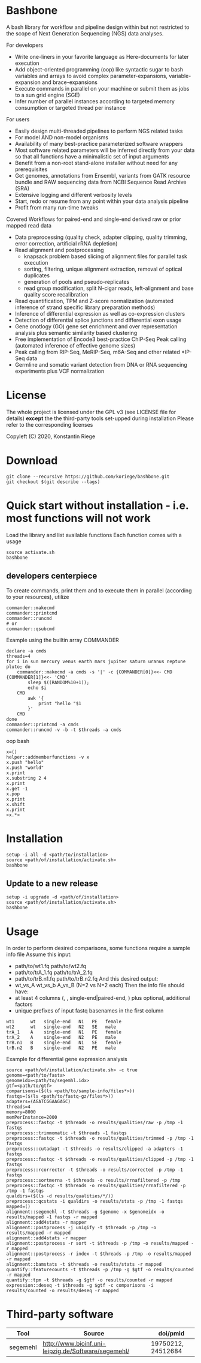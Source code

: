 # Bashbone

A bash library for workflow and pipeline design within but not restricted to the scope of Next Generation Sequencing (NGS) data analyses.

For developers
- Write one-liners in your favorite language as Here-documents for later execution
- Add object-oriented programming (oop) like syntactic sugar to bash variables and arrays to avoid complex parameter-expansions, variable-expansion and brace-expansions
- Execute commands in parallel on your machine or submit them as jobs to a sun grid engine (SGE)
- Infer number of parallel instances according to targeted memory consumption or targeted thread per instance

For users
- Easily design multi-threaded pipelines to perform NGS related tasks
- For model AND non-model organisms
- Availability of many best-practice parameterized software wrappers
- Most software related parameters will be inferred directly from your data so that all functions have a minimalistic set of input arguments
- Benefit from a non-root stand-alone installer without need for any prerequisites
- Get genomes, annotations from Ensembl, variants from GATK resource bundle and RAW sequencing data from NCBI Sequence Read Archive (SRA)
- Extensive logging and different verbosity levels
- Start, redo or resume from any point within your data analysis pipeline
- Profit from many run-time tweaks

Covered Workflows for paired-end and single-end derived raw or prior mapped read data
- Data preprocessing (quality check, adapter clipping, quality trimming, error correction, artificial rRNA depletion)
- Read alignment and postprocessing
	- knapsack problem based slicing of alignment files for parallel task execution
	- sorting, filtering, unique alignment extraction, removal of optical duplicates
	- generation of pools and pseudo-replicates
	- read group modification, split N-cigar reads, left-alignment and base quality score recalibration
- Read quantification, TPM and Z-score normalization (automated inference of strand specific library preparation methods)
- Inference of differential expression as well as co-expression clusters
- Detection of differential splice junctions and differential exon usage
- Gene onotlogy (GO) gene set enrichment and over representation analysis plus semantic similarity based clustering
- Free implementation of Encode3 best-practice ChIP-Seq Peak calling (automated inference of effective genome sizes)
- Peak calling from RIP-Seq, MeRIP-Seq, m6A-Seq and other related *IP-Seq data
- Germline and somatic variant detection from DNA or RNA sequencing experiments plus VCF normalization

# License
The whole project is licensed under the GPL v3 (see LICENSE file for details)
**except** the the third-party tools set-upped during installation
Please refer to the corresponding licenses

Copyleft (C) 2020, Konstantin Riege

# Download

```
git clone --recursive https://github.com/koriege/bashbone.git
git checkout $(git describe --tags)
```

# Quick start without installation - i.e. most functions will not work

Load the library and list available functions
Each function comes with a usage
```
source activate.sh
bashbone
```

## developers centerpiece

To create commands, print them and to execute them in parallel (according to your resources), utilize
```
commander::makecmd
commander::printcmd
commander::runcmd
# or
commander::qsubcmd
```

Example using the builtin array COMMANDER
```
declare -a cmds
threads=4
for i in sun mercury venus earth mars jupiter saturn uranus neptune pluto; do
	commander::makecmd -a cmds -s '|' -c {COMMANDER[0]}<<- CMD {COMMANDER[1]}<<- 'CMD'
		sleep $((RANDOM%10+1));
		echo $i
	CMD
		awk '{
			print "hello "$1
		}'
	CMD
done
commander::printcmd -a cmds
commander::runcmd -v -b -t $threads -a cmds

```

oop bash
```
x=()
helper::addmemberfunctions -v x
x.push "hello"
x.push "world"
x.print
x.substring 2 4
x.print
x.get -1
x.pop
x.print
x.shift
x.print
<x.*>
```

# Installation

```
setup -i all -d <path/to/installation>
source <path/of/installation/activate.sh>
bashbone
```

## Update to a new release
```
setup -i upgrade -d <path/of/installation>
source <path/of/installation/activate.sh>
bashbone
```

# Usage

In order to perform desired comparisons, some functions require a sample info file
Assume this input:
- path/to/wt1.fq path/to/wt2.fq
- path/to/trA_1.fq path/to/trA_2.fq 
- path/to/trB.n1.fq path/to/trB.n2.fq
And this desired output:
- wt_vs_A wt_vs_b A_vs_B (N=2 vs N=2 each)
Then the info file should have:
- at least 4 columns (<name>, <main-factor>, single-end|paired-end, <replicate>) plus optional, additional factors
- unique prefixes of input fastq basenames in the first column
```
wt1      wt   single-end   N1   PE   female
wt2      wt   single-end   N2   SE   male
trA_1    A    single-end   N1   PE   female
trA_2    A    single-end   N2   PE   male
trB.n1   B    single-end   N1   SE   female
trB.n2   B    single-end   N2   PE   male
```

Example for differential gene expression analysis
```
source <path/of/installation/activate.sh> -c true
genome=<path/to/fasta>
genomeidx=<path/to/segemhl.idx>
gtf=<path/to/gtf>
comparisons=($(ls <path/to/sample-info/files*>))
fastqs=($(ls <path/to/fastq-gz/files*>))
adapters=(AGATCGGAAGAGC)
threads=4
memory=8000
memPerInstance=2000
preprocess::fastqc -t $threads -o results/qualities/raw -p /tmp -1 fastqs
preprocess::trimmomatic -t $threads -1 fastqs
preprocess::fastqc -t $threads -o results/qualities/trimmed -p /tmp -1 fastqs
preprocess::cutadapt -t $threads -o results/clipped -a adapters -1 fastqs
preprocess::fastqc -t $threads -o results/qualities/clipped -p /tmp -1 fastqs
preprocess::rcorrector -t $threads -o results/corrected -p /tmp -1 fastqs
preprocess::sortmerna -t $threads -o results/rrnafiltered -p /tmp 
preprocess::fastqc -t $threads -o results/qualities/rrnafiltered -p /tmp -1 fastqs
qualdirs=($(ls -d results/qualities/*/))
preprocess::qcstats -i qualdirs -o results/stats -p /tmp -1 fastqs
mapped=()
alignment::segemehl -t $threads -g $genome -x $genomeidx -o results/mapped -1 fastqs -r mapped
alignment::add4stats -r mapper
alignment::postprocess -j uniqify -t $threads -p /tmp -o results/mapped -r mapped
alignment::add4stats -r mapper
alignment::postprocess -r sort -t $threads -p /tmp -o results/mapped -r mapped
alignment::postprocess -r index -t $threads -p /tmp -o results/mapped -r mapped
alignment::bamstats -t $threads -o results/stats -r mapped
quantify::featurecounts -t $threads -p /tmp -g $gtf -o results/counted -r mapped
quantify::tpm -t $threads -g $gtf -o results/counted -r mapped
expression::deseq -t $threads -g $gtf -c comparisons -i results/counted -o results/deseq -r mapped
```

# Third-party software

| Tool        | Source                                              | doi/pmid |
| ----------- | --------------------------------------------------- | -------- |
| segemehl    | <http://www.bioinf.uni-leipzig.de/Software/segemehl/> | 19750212, 24512684 |

